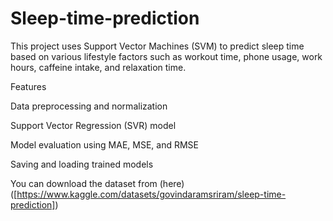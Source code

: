 # Sleep-time-prediction

This project uses Support Vector Machines (SVM) to predict sleep time based on various lifestyle factors such as workout time, phone usage, work hours, caffeine intake, and relaxation time.

Features

Data preprocessing and normalization

Support Vector Regression (SVR) model

Model evaluation using MAE, MSE, and RMSE

Saving and loading trained models

You can download the dataset from (here)([https://www.kaggle.com/datasets/govindaramsriram/sleep-time-prediction])
